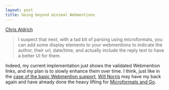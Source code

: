```yaml
---
layout: post
title: Going beyond minimal Webmentions
---
```


[Chris Aldrich](http://stream.boffosocko.com/2018/i-suspect-that-next-with-a-tad-bit-of-parsing)

> I suspect that next, with a tad bit of parsing using microformats, you can
> add some display elements to your webmentions to indicate the author, their
> url, date/time, and actually include the reply text to have a better UI for
> them.

Indeed, my current implementation just shows the validated Webmention
links, and my plan is to slowly enhance them over time. I think, just like
in the [case of the basic Webmention support](https://willnorris.com/go/webmention), [Will
Norris](https://willnorris.com) may have my back again and have already done
the heavy lifting for [Microformats and Go](https://willnorris.com/go/microformats).

